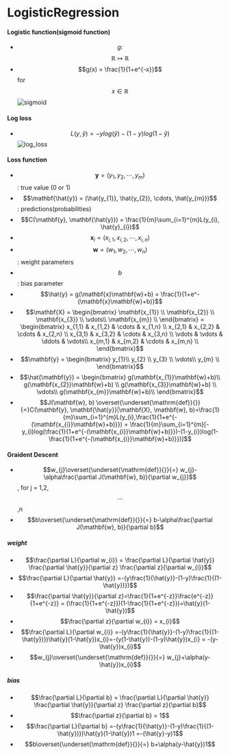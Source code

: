 # LogisticRegression

#### Logistic function(sigmoid function)
- $$g:$$$$\mathbb{R} \mapsto \mathbb{R}$$
- $$g(x) = \frac{1}{1+e^{-x}}$$ for $$x\in\mathbb{R}$$
![sigmoid](https://github.com/ImJaeSung/LogisticRegression/assets/113405066/deddf389-369d-4434-b435-bca5ed0cbfd0)

#### Log loss
- $$L(y, \hat{y})=-ylog(\hat{y})-(1-y)log(1-\hat{y})$$
![log_loss](https://github.com/ImJaeSung/LogisticRegression/assets/113405066/4c92536c-6dfa-4ef8-9eeb-d466fdc82ba5)


#### Loss function
- $$\mathbf{y} = (y_{1}, y_{2}, \cdots,y_{m})$$ : true value (0 or 1)
- $$\mathbf{\hat{y}} = (\hat{y_{1}}, \hat{y_{2}}, \cdots, \hat{y_{m}})$$ : predictions(probabilities)
- $$C(\mathbf{y}, \mathbf{\hat{y}}) = \frac{1}{m}\sum_{i=1}^{m}L(y_{i}, \hat{y}_{i})$$
- $$\mathbf{x}_{i} = (x_{i, 1},x_{i, 2}, \cdots, x_{i, n})$$
- $$\mathbf{w} = (w_{1},w_{2}, \cdots, w_{n})$$ : weight parameters
- $$b$$ : bias parameter
- $$\hat{y} = g(\mathbf{x}\mathbf{w}+b) = \frac{1}{1+e^-(\mathbf{x}\mathbf{w}+b)}$$
- $$\mathbf{X} = \begin{bmatrix} 
\mathbf{x_{1}} \\ 
\mathbf{x_{2}} \\
\mathbf{x_{3}} \\
\vdots\\
\mathbf{x_{m}} \\
\end{bmatrix} = \begin{bmatrix}
x_{1,1} & x_{1,2} & \cdots & x_{1,n} \\
x_{2,1} & x_{2,2} & \cdots & x_{2,n} \\
x_{3,1} & x_{3,2} & \cdots & x_{3,n} \\
\vdots & \vdots & \ddots & \vdots\\
x_{m,1} & x_{m,2} & \cdots & x_{m,n} \\
\end{bmatrix}$$ 
- $$\mathbf{y} = \begin{bmatrix}
y_{1}\\ 
y_{2} \\
y_{3} \\
\vdots\\
y_{m} \\
\end{bmatrix}$$
- $$\hat{\mathbf{y}} = \begin{bmatrix}
g(\mathbf{x_{1}}\mathbf{w}+b)\\ 
g(\mathbf{x_{2}}\mathbf{w}+b) \\
g(\mathbf{x_{3}}\mathbf{w}+b) \\
\vdots\\
g(\mathbf{x_{m}}\mathbf{w}+b)\\
\end{bmatrix}$$
- $$J(\mathbf{w}, b) \overset{\underset{\mathrm{def}}{}}{=}C(\mathbf{y}, \mathbf{\hat{y}}|\mathbf{X}, \mathbf{w}, b)=\frac{1}{m}\sum_{i=1}^{m}L(y_{i},\frac{1}{1+e^{-(\mathbf{x_{i}}\mathbf{w}+b)}}) = \frac{1}{m}\sum_{i=1}^{m}[-y_{i}log(\frac{1}{1+e^{-(\mathbf{x_{i}}\mathbf{w}+b)}})-(1-y_{i})log(1-\frac{1}{1+e^{-(\mathbf{x_{i}}\mathbf{w}+b)}})]$$


#### Graident Descent
- $$w_{j}\overset{\underset{\mathrm{def}}{}}{=} w_{j}-\alpha\frac{\partial J(\mathbf{w}, b)}{\partial w_{j}}$$ , for j = 1,2,$$\cdots$$,n
- $$b\overset{\underset{\mathrm{def}}{}}{=} b-\alpha\frac{\partial J(\mathbf{w}, b)}{\partial b}$$
##### weight
- $$\frac{\partial L}{\partial w_{i}} = \frac{\partial L}{\partial \hat{y}} \frac{\partial \hat{y}}{\partial z} \frac{\partial z}{\partial w_{i}}$$
- $$\frac{\partial L}{\partial \hat{y}} =-(y\frac{1}{\hat{y}}-(1-y)\frac{1}{(1-\hat{y})})$$
- $$\frac{\partial \hat{y}}{\partial z}=\frac{1}{1+e^{-z}}\frac{e^{-z}}{1+e^{-z}} = (\frac{1}{1+e^{-z}})(1-\frac{1}{1+e^{-z}})=\hat{y}(1-\hat{y})$$
- $$\frac{\partial z}{\partial w_{i}} = x_{i}$$
- $$\frac{\partial L}{\partial w_{i}} =-(y\frac{1}{\hat{y}}-(1-y)\frac{1}{(1-\hat{y})})\hat{y}(1-\hat{y})x_{i}=-(y(1-\hat{y})-(1-y)\hat{y})x_{i} = -(y-\hat{y})x_{i}$$
- $$w_{j}\overset{\underset{\mathrm{def}}{}}{=} w_{j}+\alpha(y-\hat{y})x_{i}$$
##### bias
- $$\frac{\partial L}{\partial b} = \frac{\partial L}{\partial \hat{y}} \frac{\partial \hat{y}}{\partial z} \frac{\partial z}{\partial b}$$
- $$\frac{\partial z}{\partial b} = 1$$
- $$\frac{\partial L}{\partial b} =-(y\frac{1}{\hat{y}}-(1-y)\frac{1}{(1-\hat{y})})\hat{y}(1-\hat{y})1 =-(\hat{y}-y)1$$
- $$b\overset{\underset{\mathrm{def}}{}}{=} b+\alpha(y-\hat{y})1$$
```
